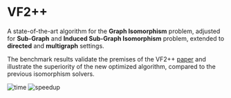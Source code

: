 # VF2++
A state-of-the-art algorithm for the **Graph Isomorphism** problem, adjusted for **Sub-Graph** and 
**Induced Sub-Graph Isomorphism** problem, extended to **directed** and **multigraph** settings.

The benchmark results validate the premises of the VF2++ [paper](https://www.sciencedirect.com/science/article/pii/S0166218X18300829) and illustrate the superiority of the new optimized algorithm, compared to the previous isomorphism solvers.

![time](https://user-images.githubusercontent.com/74412906/183061145-abf6df32-f9c4-4c32-86cd-9d67bd7e3d4e.png)
![speedup](https://user-images.githubusercontent.com/74412906/183061153-d5e7a319-7cb0-487a-854b-b468d31389c3.png)
